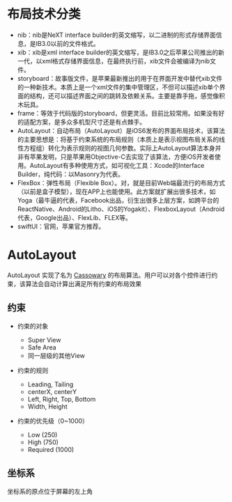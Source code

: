 # 布局技术分类
- nib：nib是NeXT interface builder的英文缩写，以二进制的形式存储界面信息，是IB3.0以前的文件格式。
- xib：xib是xml interface builder的英文缩写，是IB3.0之后苹果公司推出的新一代，以xml格式存储界面信息，在最终执行前，xib文件会被编译为nib文件。
- storyboard：故事版文件，是苹果最新推出的用于在界面开发中替代xib文件的一种新技术。本质上是一个xml文件的集中管理区，不但可以描述xib单个界面的结构，还可以描述界面之间的跳转及依赖关系。主要是靠手拖，感觉像积木玩具。
- frame：等效于代码版的storyboard，但更灵活。目前比较常用。如果没有好的适配方案，是多众多机型尺寸还是有点棘手。
- AutoLayout：自动布局（AutoLayout）是iOS6发布的界面布局技术，该算法的主要思想是：将基于约束系统的布局规则（本质上是表示视图布局关系的线性方程组）转化为表示规则的视图几何参数。实际上AutoLayout算法本身并非有苹果发明，只是苹果用Objective-C去实现了该算法，方便iOS开发者使用。AutoLayout有多种使用方式，如可视化工具：Xcode的Interface Builder，纯代码：以Masonry为代表。
- FlexBox：弹性布局（Flexible Box）。对，就是目前Web端最流行的布局方式（以前是盒子模型），现在APP上也能使用。此方案就扩展出很多技术，如Yoga（最牛逼的代表，Facebook出品，衍生出很多上层方案，如跨平台的ReactNative、Android的Litho、iOS的Yogakit）、FlexboxLayout（Android代表，Google出品）、FlexLib、FLEX等。
- swiftUI：官网，苹果官方推荐。


# AutoLayout
AutoLayout 实现了名为 [Cassowary](https://en.wikipedia.org/wiki/Cassowary_(software)) 的布局算法。用户可以对各个控件进行约束，该算法会自动计算出满足所有约束的布局效果
## 约束
- 约束的对象
    - Super View
    - Safe Area
    - 同一层级的其他View

- 约束的规则
    - Leading, Tailing
    - centerX, centerY
    - Left, Right, Top, Bottom
    - Width, Height

- 约束的优先级（0~1000）
    - Low (250)
    - High (750)
    - Required (1000)

## 坐标系
坐标系的原点位于屏幕的左上角

## 